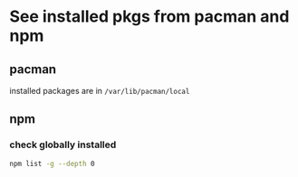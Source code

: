 # See installed pkgs from pacman and npm
## pacman

installed packages are in `/var/lib/pacman/local`

## npm

### check globally installed

```sh
npm list -g --depth 0
```
